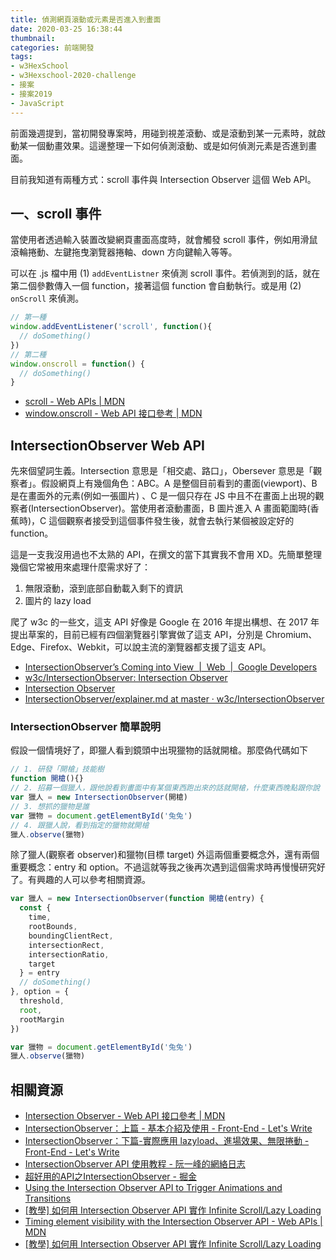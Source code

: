 ```yaml
---
title: 偵測網頁滾動或元素是否進入到畫面
date: 2020-03-25 16:38:44
thumbnail:
categories: 前端開發
tags:
- w3HexSchool
- w3Hexschool-2020-challenge
- 接案
- 接案2019
- JavaScript
---
```


前面幾週提到，當初開發專案時，用碰到視差滾動、或是滾動到某一元素時，就啟動某一個動畫效果。這邊整理一下如何偵測滾動、或是如何偵測元素是否進到畫面。

目前我知道有兩種方式：scroll 事件與 Intersection Observer 這個 Web API。

<!-- more -->

## 一、scroll 事件

當使用者透過輸入裝置改變網頁畫面高度時，就會觸發 scroll 事件，例如用滑鼠滾輪捲動、左鍵拖曳瀏覽器捲軸、down 方向鍵輸入等等。

可以在 .js 檔中用 (1) `addEventListner` 來偵測 scroll 事件。若偵測到的話，就在第二個參數傳入一個 function，接著這個 function 會自動執行。或是用 (2) `onScroll` 來偵測。
```js
// 第一種
window.addEventListener('scroll', function(){
  // doSomething()
})
// 第二種
window.onscroll = function() {
  // doSomething()
}
```
* [scroll - Web APIs | MDN](https://developer.mozilla.org/zh-TW/docs/Web/API/Document/scroll_event)
* [window.onscroll - Web API 接口參考 | MDN](https://developer.mozilla.org/zh-CN/docs/Web/API/Window/onscroll)


## IntersectionObserver Web API

先來個望詞生義。Intersection 意思是「相交處、路口」，Obersever 意思是「觀察者」。假設網頁上有幾個角色：ABC。A 是整個目前看到的畫面(viewport)、B 是在畫面外的元素(例如一張圖片) 、C 是一個只存在 JS 中且不在畫面上出現的觀察者(IntersectionObserver)。當使用者滾動畫面，B 圖片進入 A 畫面範圍時(香蕉時)，C 這個觀察者接受到這個事件發生後，就會去執行某個被設定好的 function。

這是一支我沒用過也不太熟的 API，在撰文的當下其實我不會用 XD。先簡單整理幾個它常被用來處理什麼需求好了：

1. 無限滾動，滾到底部自動載入剩下的資訊
2. 圖片的 lazy load

爬了 w3c 的一些文，這支 API 好像是 Google 在 2016 年提出構想、在 2017 年提出草案的，目前已經有四個瀏覽器引擎實做了這支 API，分別是 Chromium、Edge、Firefox、Webkit，可以說主流的瀏覽器都支援了這支 API。
* [IntersectionObserver’s Coming into View  |  Web  |  Google Developers](https://developers.google.com/web/updates/2016/04/intersectionobserver)
* [w3c/IntersectionObserver: Intersection Observer](https://github.com/w3c/IntersectionObserver)
* [Intersection Observer](https://www.w3.org/TR/2017/WD-intersection-observer-20170914/)
* [IntersectionObserver/explainer.md at master · w3c/IntersectionObserver](https://github.com/w3c/IntersectionObserver/blob/master/explainer.md)


### IntersectionObserver 簡單說明

假設一個情境好了，即獵人看到鏡頭中出現獵物的話就開槍。那麼偽代碼如下
```js
// 1. 研發「開槍」技能樹
function 開槍(){} 
// 2. 招募一個獵人，跟他說看到畫面中有某個東西跑出來的話就開槍，什麼東西晚點跟你說
var 獵人 = new IntersectionObserver(開槍) 
// 3. 想抓的獵物是誰
var 獵物 = document.getElementById('兔兔')
// 4. 跟獵人說，看到指定的獵物就開槍
獵人.observe(獵物)
```

除了獵人(觀察者 observer)和獵物(目標 target) 外這兩個重要概念外，還有兩個重要概念：entry 和 option。不過這就等我之後再次遇到這個需求時再慢慢研究好了。有興趣的人可以參考相關資源。

```js
var 獵人 = new IntersectionObserver(function 開槍(entry) {
  const {
    time,
    rootBounds,
    boundingClientRect,
    intersectionRect,
    intersectionRatio,
    target
  } = entry
  // doSomething()
}, option = {
  threshold,
  root,
  rootMargin
}) 

var 獵物 = document.getElementById('兔兔')
獵人.observe(獵物)
```


## 相關資源
* [Intersection Observer - Web API 接口參考 | MDN](https://developer.mozilla.org/zh-CN/docs/Web/API/IntersectionObserver)
* [IntersectionObserver：上篇 - 基本介紹及使用 - Front-End - Let's Write](https://letswrite.tw/intersection-oserver-basic/#3-true-false-callback)
* [IntersectionObserver：下篇-實際應用 lazyload、進場效果、無限捲動 - Front-End - Let's Write](https://letswrite.tw/intersection-oserver-demo/)
* [IntersectionObserver API 使用教程 - 阮一峰的網絡日志](https://www.ruanyifeng.com/blog/2016/11/intersectionobserver_api.html)
* [超好用的API之IntersectionObserver - 掘金](https://juejin.im/post/5d11ced1f265da1b7004b6f7)
* [Using the Intersection Observer API to Trigger Animations and Transitions](https://alligator.io/js/intersection-observer/)
* [[教學] 如何用 Intersection Observer API 實作 Infinite Scroll/Lazy Loading](https://shubo.io/intersection-observer-api/)
* [Timing element visibility with the Intersection Observer API - Web APIs | MDN](https://developer.mozilla.org/en-US/docs/Web/API/Intersection_Observer_API/Timing_element_visibility)
* [[教學] 如何用 Intersection Observer API 實作 Infinite Scroll/Lazy Loading](https://shubo.io/intersection-observer-api/)
